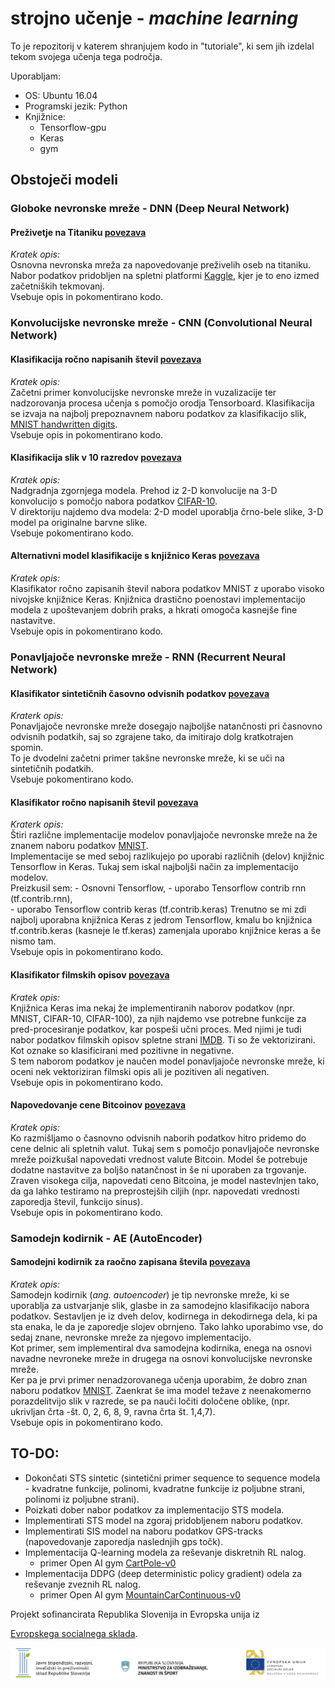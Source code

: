 # strojno učenje - *machine learning*


To je repozitorij v katerem shranjujem kodo in "tutoriale", ki sem jih izdelal tekom svojega učenja tega področja.

Uporabljam:
- OS: Ubuntu 16.04
- Programski jezik: Python
- Knjižnice:
    - Tensorflow-gpu
    - Keras
    - gym

## Obstoječi modeli
### Globoke nevronske mreže - DNN (Deep Neural Network)

#### Preživetje na Titaniku [povezava](https://github.com/jborlinic/machine_learning/blob/master/osnovni_DNN/DNN-titanik.ipynb)  
_Kratek opis:_  
Osnovna nevronska mreža za napovedovanje preživelih oseb na titaniku. Nabor podatkov pridobljen na spletni platformi [Kaggle](https://www.kaggle.com/c/titanic), kjer je to eno izmed začetniških tekmovanj.  
Vsebuje opis in pokomentirano kodo.

### Konvolucijske nevronske mreže - CNN (Convolutional Neural Network)

#### Klasifikacija ročno napisanih števil [povezava](https://github.com/jborlinic/machine_learning/blob/master/CNN_konvolucijske_mreze/CNN_s_Tensorflow.ipynb)
_Kratek opis:_  
Začetni primer konvolucijske nevronske mreže in vuzalizacije ter nadzorovanja procesa učenja s pomočjo orodja Tensorboard. Klasifikacija se izvaja na najbolj prepoznavnem naboru podatkov za klasifikacijo slik, [MNIST handwritten digits](http://yann.lecun.com/exdb/mnist/).  
Vsebuje opis in pokomentirano kodo.

#### Klasifikacija slik v 10 razredov [povezava](https://github.com/jborlinic/machine_learning/blob/master/CNN_klasifikator-barvne_slike/Konvolucijski_klasifikator_cifar-10.ipynb)
_Kratek opis:_  
Nadgradnja zgornjega modela. Prehod iz 2-D konvolucije na 3-D konvolucijo s pomočjo nabora podatkov [CIFAR-10](https://www.cs.toronto.edu/~kriz/cifar.html).  
V direktoriju najdemo dva modela: 2-D model uporablja črno-bele slike, 3-D model pa originalne barvne slike.  
Vsebuje pokomentirano kodo.

#### Alternativni model klasifikacije s knjižnico Keras [povezava](https://github.com/jborlinic/machine_learning/blob/master/CNN_mnist_keras/konvolucijska_mreza_keras.ipynb)
_Kratek opis:_  
Klasifikator ročno zapisanih števil nabora podatkov MNIST z uporabo visoko nivojske knjižnice Keras. Knjižnica drastično poenostavi implementacijo modela z upoštevanjem dobrih praks, a hkrati omogoča kasnejše fine nastavitve.  
Vsebuje opis in pokomentirano kodo.

### Ponavljajoče nevronske mreže - RNN (Recurrent Neural Network)

#### Klasifikator sintetičnih časovno odvisnih podatkov [povezava](https://github.com/jborlinic/machine_learning/blob/master/RNN_sinteticni_podatki/SinteticRNN_p1.ipynb)
_Kraterk opis:_  
Ponavljajoče nevronske mreže dosegajo najboljše natančnosti pri časnovno odvisnih podatkih, saj so zgrajene tako, da imitirajo dolg kratkotrajen spomin.  
To je dvodelni začetni primer takšne nevronske mreže, ki se uči na sintetičnih podatkih.  
Vsebuje pokomentirano kodo.

#### Klasifikator ročno napisanih števil [povezava](https://github.com/jborlinic/machine_learning/tree/master/RNN_klasifikator_mnist)
_Kraterk opis:_  
Štiri različne implementacije modelov ponavljajoče nevronske mreže na že znanem naboru podatkov [MNIST](http://yann.lecun.com/exdb/mnist/).  
Implementacije se med seboj razlikujejo po uporabi različnih (delov) knjižnic Tensorflow in Keras. Tukaj sem iskal najboljši način za implementacijo modelov.  
Preizkusil sem:
    - Osnovni Tensorflow,
    - uporabo Tensorflow contrib rnn (tf.contrib.rnn),  
    - uporabo Tensorflow contrib keras (tf.contrib.keras)
Trenutno se mi zdi najbolj uporabna knjižnica Keras z jedrom Tensorflow, kmalu bo knjižnica tf.contrib.keras (kasneje le tf.keras) zamenjala uporabo knjižnice keras a še nismo tam.  
Vsebuje opis in pokomentirano kodo.

#### Klasifikator filmskih opisov [povezava](https://github.com/jborlinic/machine_learning/tree/master/RNN_klasifikator_IMDB)
_Kratek opis:_  
Knjižnica Keras ima nekaj že implementiranih naborov podatkov (npr. MNIST, CIFAR-10, CIFAR-100), za njih najdemo vse potrebne funkcije za pred-procesiranje podatkov, kar pospeši učni proces.  Med njimi je tudi nabor podatkov filmskih opisov spletne strani [IMDB](http://www.imdb.com). Ti so že vektorizirani. Kot oznake so klasificirani med pozitivne in negativne.  
S tem naborom podatkov je naučen model ponavljajoče nevronske mreže, ki oceni nek vektoriziran filmski opis ali je pozitiven ali negativen.  
Vsebuje opis in pokomentirano kodo.

#### Napovedovanje cene Bitcoinov [povezava](https://github.com/jborlinic/machine_learning/tree/master/RNN_bitcoin)
_Kratek opis:_  
Ko razmišljamo o časnovno odvisnih naborih podatkov hitro pridemo do cene delnic ali spletnih valut. Tukaj sem s pomočjo ponavljajoče nevronske mreže poizkušal napovedati vrednost valute Bitcoin. Model še potrebuje dodatne nastavitve za boljšo natančnost in še ni uporaben za trgovanje.  
Zraven visokega cilja, napovedati ceno Bitcoina, je model nastevlnjen tako, da ga lahko testiramo na preprostejših ciljih (npr. napovedati vrednosti zaporedja števil, funkcijo sinus).  
Vsebuje opis in pokomentirano kodo.

### Samodejn kodirnik - AE (AutoEncoder)
#### Samodejni kodirnik za raočno zapisana števila [povezava](https://github.com/jborlinic/machine_learning/tree/master/AE_mnist)
_Kratek opis:_  
Samodejn kodirnik (_ang. autoencoder_) je tip nevronske mreže, ki se uporablja za ustvarjanje slik, glasbe in za samodejno klasifikacijo nabora podatkov. Sestavljen je iz dveh delov, kodirnega in dekodirnega dela, ki pa sta enaka, le da je zaporedje slojev obrnjeno. Tako lahko uporabimo vse, do sedaj znane, nevronske mreže za njegovo implementacijo.  
Kot primer, sem implementiral dva samodejna kodirnika, enega na osnovi navadne nevroneke mreže in drugega na osnovi konvolucijske nevronske mreže.  
Ker pa je prvi primer nenadzorovanega učenja uporabim, že dobro znan naboru podatkov [MNIST](http://yann.lecun.com/exdb/mnist/). Zaenkrat še ima model težave z neenakomerno porazdelitvijo slik v razrede, se pa nauči ločiti določene oblike, (npr. ukrivljan črta -št. 0, 2, 6, 8, 9, ravna črta št. 1,4,7).  
Vsebuje opis in pokomentirano kodo.

## TO-DO:

- Dokončati STS sintetic (sintetični primer sequence to sequence modela - kvadratne funkcije, polinomi, kvadratne funkcije iz poljubne strani, polinomi iz poljubne strani).
- Poizkati dober nabor podatkov za implementacijo STS modela.
- Implementirati STS model na zgoraj pridobljenem naboru podatkov.
- Implementirati SIS model na naboru podatkov GPS-tracks (napovedovanje zaporedja naslednjih gps točk).
- Implementacija Q-learning modela za reševanje diskretnih RL nalog.
    -  primer Open AI gym [CartPole-v0](https://gym.openai.com/envs)
- Implementacija DDPG (deep deterministic policy gradient) odela za reševanje zveznih RL nalog.
    -  primer Open AI gym [MountainCarContinuous-v0](https://gym.openai.com/envs)







Projekt sofinancirata Republika Slovenija in Evropska unija iz

[Evropskega socialnega sklada](http://www.eu-skladi.si/). 

![Logo](https://github.com/jborlinic/strojno_ucenje/blob/master/logo.png)

